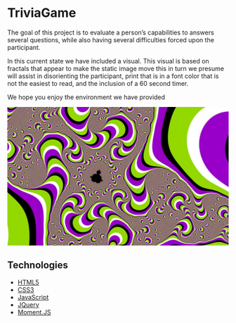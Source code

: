 # TriviaGame
The goal of this project is to evaluate a person’s capabilities to answers several questions, 
while also having several difficulties forced upon the participant.

In this current state we have included a visual. This visual is based on fractals that appear to make the static image move
this in turn we presume will assist in disorienting the participant, 
print that is in a font color that is not the easiest to read,
and the inclusion of a 60 second timer.

We hope you enjoy the environment we have provided  

![picture of background](https://github.com/welljer/TriviaGame/blob/master/assets/images/perception.jpeg)

## Technologies 

* [HTML5](https://www.w3.org/TR/html52/)
* [CSS3](http://www.css3.info/)
* [JavaScript](https://www.javascript.com/)
* [JQuery](https://code.jquery.com/)
* [Moment.JS](https://momentjs.com/docs/)
